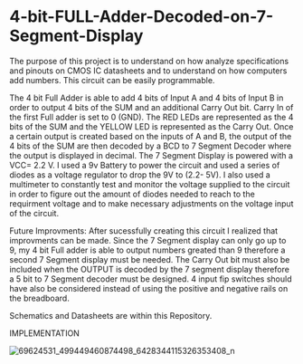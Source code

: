 # 4-bit-FULL-Adder-Decoded-on-7-Segment-Display

The purpose of this project is to understand on how analyze specifications and pinouts on CMOS IC datasheets and to understand on how computers add numbers. This circuit can be easily programmable. 


The 4 bit Full Adder is able to add 4 bits of Input A and 4 bits of Input B in order to output 4 bits of the SUM and an additional Carry Out bit. Carry In of the first Full adder is set to 0 (GND). The RED LEDs are represented as the 4 bits of the SUM and the YELLOW LED is represented as the Carry Out. Once a certain output is created based on the inputs of A and B, the output of the 4 bits of the SUM are then decoded by a BCD to 7 Segment Decoder where the output is displayed in decimal. The 7 Segment Display is powered with a VCC= 2.2 V. I used a 9v Battery to power the circuit and used a series of diodes as a voltage regulator to drop the 9V to (2.2- 5V). I also used a multimeter to constantly test  and monitor the voltage supplied to the circuit in order to figure out the amount of diodes needed to reach to the requirment voltage and to make necessary adjustments on the voltage input of the circuit.


Future Improvments: After sucessfully creating this circuit I realized that improvments can be made. Since the 7 Segment display can only go up to 9, my 4 bit Full adder is able to output numbers greated than 9 therefore a second 7 Segment display must be needed. The Carry Out bit must also be included when the OUTPUT is decoded by the 7 segment display therefore a 5 bit to 7 Segment decoder must be designed. 4 input fip switches should have also be considered instead of using the positive and negative rails on the breadboard. 


Schematics and Datasheets are within this Repository. 

IMPLEMENTATION

![69624531_499449460874498_6428344115326353408_n](https://user-images.githubusercontent.com/39424972/64087433-0395e400-cd0b-11e9-9963-8dc042978961.jpg)


